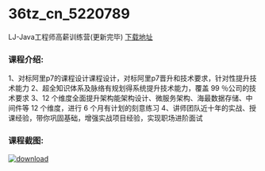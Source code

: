# 36tz_cn_5220789
LJ-Java工程师高薪训练营(更新完毕)
[下载地址](http://www.36tz.cn/article/5220789 "下载地址")
### 课程介绍:
1、对标阿里p7的课程设计课程设计，对标阿里p7晋升和技术要求，针对性提升技术能力
2、超全知识体系及脉络有规划得系统提升技术能力，覆盖 99 ％公司的技术要求
3、12 个维度全面提升架构能架构设计、微服务架构、海最数据存储、中间件等 12 个维度，进行 6 个月有计划的刻意练习
4、讲师团队近十年的实战、授课经验，带你巩固基础，增强实战项目经验，实现职场进阶面试

### 课程截图:
[![download](http://36tz.cn/muke_img/2021_08_2-41.png "下载地址")](http://www.36tz.cn "下载地址")
